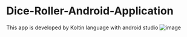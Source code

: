 # Dice-Roller-Android-Application
This app is developed by Koltin language with android studio
![image](https://user-images.githubusercontent.com/68238337/188275854-7faf8c38-7df6-4ba5-a27e-c4b1aac3b070.png)
